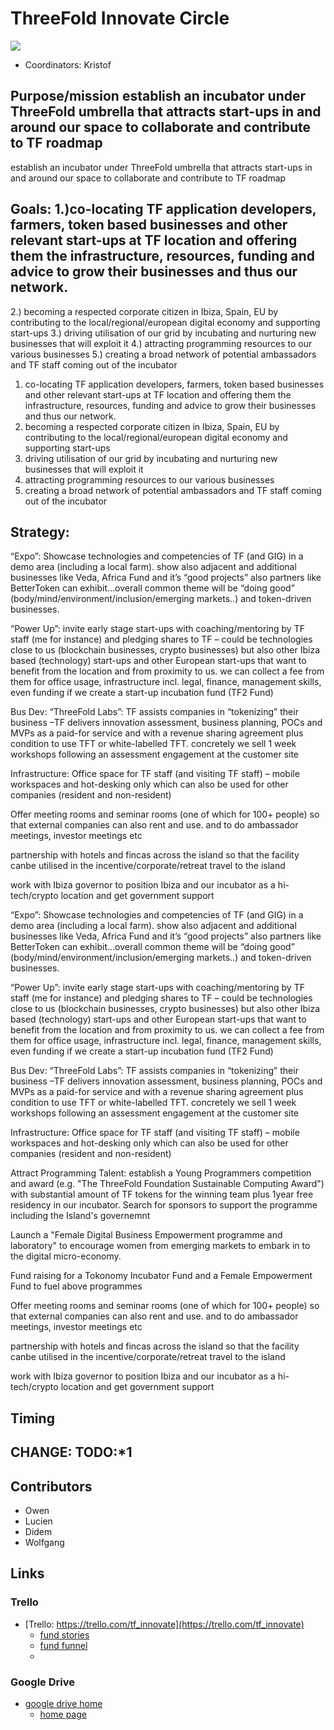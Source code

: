 # ThreeFold Innovate Circle

![](https://images.unsplash.com/photo-1497618891100-ac2f06bef939?ixlib=rb-0.3.5&ixid=eyJhcHBfaWQiOjEyMDd9&s=d0a38288656f1a19bf37c78375d15b34&auto=format&fit=crop&w=750&q=80)

- Coordinators: Kristof

## Purpose/mission establish an incubator under ThreeFold umbrella that attracts start-ups in and around our space to collaborate and contribute to TF roadmap

establish an incubator under ThreeFold umbrella that attracts start-ups in and around our space to collaborate and contribute to TF roadmap

## Goals: 1.)co-locating TF application developers, farmers, token based businesses and other relevant start-ups at TF location and offering them the infrastructure, resources, funding and advice to grow their businesses and thus our network.
2.) becoming a respected corporate citizen in Ibiza, Spain, EU by contributing to the local/regional/european digital economy and supporting start-ups
3.) driving utilisation of our grid by incubating and nurturing new businesses that will exploit it
4.) attracting programming resources to our various businesses 
5.) creating a broad network of potential ambassadors and TF staff coming out of the incubator


1) co-locating TF application developers, farmers, token based businesses and other relevant start-ups at TF location and offering them the infrastructure, resources, funding and advice to grow their businesses and thus our network.
2) becoming a respected corporate citizen in Ibiza, Spain, EU by contributing to the local/regional/european digital economy and supporting start-ups 
3) driving utilisation of our grid by incubating and nurturing new businesses that will exploit it 
4) attracting programming resources to our various businesses 
5) creating a broad network of potential ambassadors and TF staff coming out of the incubator

## Strategy:
 
“Expo”:  Showcase technologies and competencies of TF (and GIG) in a demo area (including a local farm).
show also adjacent and additional businesses like Veda, Africa Fund and it’s “good projects”
also partners like BetterToken can exhibit…overall common theme will be “doing good” (body/mind/environment/inclusion/emerging markets..) and token-driven businesses.
 
“Power Up”: invite early stage start-ups with coaching/mentoring by TF staff (me for instance) and pledging shares to TF – could be technologies close to us (blockchain businesses, crypto businesses) but also other Ibiza based (technology) start-ups and other European start-ups that want to benefit from the location and from proximity to us. we can collect a fee from them for office usage, infrastructure incl. legal, finance, management skills, even funding if we create a start-up incubation fund (TF2 Fund)
 
Bus Dev: “ThreeFold Labs”: TF assists companies in “tokenizing” their business –TF delivers innovation assessment, business planning, POCs and MVPs as a paid-for service and with a revenue sharing agreement plus condition to use TFT or white-labelled TFT. concretely we sell 1 week workshops following an assessment engagement at the customer site
 
Infrastructure:
Office space for TF staff (and visiting TF staff) – mobile workspaces and hot-desking only which can also be used for other companies (resident and non-resident)
 
Offer meeting rooms and seminar rooms (one of which for 100+ people) so that external companies can also rent and use. and to do ambassador meetings, investor meetings etc
 
partnership with hotels and fincas across the island so that the facility canbe utilised in the incentive/corporate/retreat travel to the island
 
 
work with Ibiza governor to position Ibiza and our incubator as a hi-tech/crypto location and get government support




“Expo”: Showcase technologies and competencies of TF (and GIG) in a demo area (including a local farm). show also adjacent and additional businesses like Veda, Africa Fund and it’s “good projects” also partners like BetterToken can exhibit…overall common theme will be “doing good” (body/mind/environment/inclusion/emerging markets..) and token-driven businesses.

“Power Up”: invite early stage start-ups with coaching/mentoring by TF staff (me for instance) and pledging shares to TF – could be technologies close to us (blockchain businesses, crypto businesses) but also other Ibiza based (technology) start-ups and other European start-ups that want to benefit from the location and from proximity to us. we can collect a fee from them for office usage, infrastructure incl. legal, finance, management skills, even funding if we create a start-up incubation fund (TF2 Fund)

Bus Dev: “ThreeFold Labs”: TF assists companies in “tokenizing” their business –TF delivers innovation assessment, business planning, POCs and MVPs as a paid-for service and with a revenue sharing agreement plus condition to use TFT or white-labelled TFT. concretely we sell 1 week workshops following an assessment engagement at the customer site

Infrastructure: Office space for TF staff (and visiting TF staff) – mobile workspaces and hot-desking only which can also be used for other companies (resident and non-resident)

Attract Programming Talent: establish a Young Programmers competition and award (e.g. "The ThreeFold Foundation Sustainable Computing Award") with substantial amount of TF tokens for the winning team plus 1year free residency in our incubator. Search for sponsors to support the programme including the Island's governemnt 

Launch a "Female Digital Business Empowerment programme and laboratory" to encourage women from emerging markets to embark in to the digital micro-economy.

Fund raising for a Tokonomy Incubator Fund and a Female Empowerment Fund to fuel above programmes

Offer meeting rooms and seminar rooms (one of which for 100+ people) so that external companies can also rent and use. and to do ambassador meetings, investor meetings etc

partnership with hotels and fincas across the island so that the facility canbe utilised in the incentive/corporate/retreat travel to the island

work with Ibiza governor to position Ibiza and our incubator as a hi-tech/crypto location and get government support

## Timing

CHANGE: TODO:*1 
- 


## Contributors

- Owen
- Lucien
- Didem
- Wolfgang

## Links
   
### Trello

- [Trello: https://trello.com/tf_innovate](https://trello.com/tf_innovate)
    - [fund stories](https://trello.com/b/6iGfd5Cc/tfinnovatestories) 
    - [fund funnel](https://trello.com/b/OTDDFdnX/tfinnovatefunnelfund)
    - 
### Google Drive

- [google drive home](https://drive.google.com/drive/folders/1yx_-tZ5jEGYhM8fi-BxX0KFqqZc_DMTT)
    - [home page](https://docs.google.com/document/d/1awve6AgpTuxeZxuHPXzpOKXXOYCKPmHfalmlRciR8ZQ/edit)


